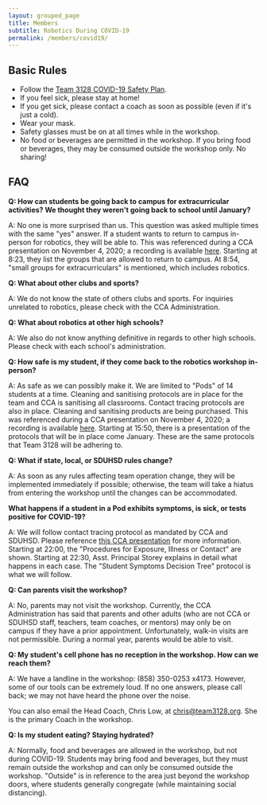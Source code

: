 ```yaml
---
layout: grouped_page
title: Members
subtitle: Robotics During COVID-19
permalink: /members/covid19/
---
```


## Basic Rules
* Follow the [Team 3128 COVID-19 Safety Plan](https://docs.google.com/document/d/1PRAlTzHP6b_xbyuxtk17hr1yf7hKAUMhhJHPmvpazGE/edit).
* If you feel sick, please stay at home!
* If you get sick, please contact a coach as soon as possible (even if it's just a cold).
* Wear your mask.
* Safety glasses must be on at all times while in the workshop.
* No food or beverages are permitted in the workshop. If you bring food or beverages, they may be consumed outside the workshop only. No sharing!

## FAQ

**Q: How can students be going back to campus for extracurricular activities? We thought they weren't going back to school until January?**

A: No one is more surprised than us. This question was asked multiple times with the same "yes" answer. If a student wants to return to campus in-person for robotics, they will be able to.
This was referenced during a CCA presentation on November 4, 2020; a recording is available [here](https://www.youtube.com/watch?v=Orq5fWNKsDs&feature=youtu.be). Starting at 8:23, they list the groups that are allowed to return to campus. At 8:54, "small groups for extracurriculars" is mentioned, which includes robotics.

**Q: What about other clubs and sports?**

A: We do not know the state of others clubs and sports. For inquiries unrelated to robotics, please check with the CCA Administration.

**Q: What about robotics at other high schools?**

A: We also do not know anything definitive in regards to other high schools. Please check with each school's administration.

**Q: How safe is my student, if they come back to the robotics workshop in-person?**

A: As safe as we can possibly make it. We are limited to "Pods" of 14 students at a time. Cleaning and sanitising protocols are in place for the team and CCA is sanitising all classrooms. Contact tracing protocols are also in place. Cleaning and sanitising products are being purchased.
This was referenced during a CCA presentation on November 4, 2020; a recording is available [here](https://www.youtube.com/watch?v=Orq5fWNKsDs&feature=youtu.be). Starting at 15:50, there is a presentation of the protocols that will be in place come January. These are the same protocols that Team 3128 will be adhering to.

**Q: What if state, local, or SDUHSD rules change?**

A: As soon as any rules affecting team operation change, they will be implemented immediately if possible; otherwise, the team will take a hiatus from entering the workshop until the changes can be accommodated.

**What happens if a student in a Pod exhibits symptoms, is sick, or tests positive for COVID-19?**

A: We will follow contact tracing protocol as mandated by CCA and SDUHSD. Please reference [this CCA presentation](https://www.youtube.com/watch?v=Orq5fWNKsDs&feature=youtu.be) for more information. Starting at 22:00, the "Procedures for Exposure, Illness or Contact" are shown. Starting at 22:30, Asst. Principal Storey explains in detail what happens in each case. The "Student Symptoms Decision Tree" protocol is what we will follow.

**Q: Can parents visit the workshop?**

A: No, parents may not visit the workshop. Currently, the CCA Administration has said that parents and other adults (who are not CCA or SDUHSD staff, teachers, team coaches, or mentors) may only be on campus if they have a prior appointment. Unfortunately, walk-in visits are not permissible. During a normal year, parents would be able to visit.

**Q: My student's cell phone has no reception in the workshop. How can we reach them?**

A: We have a landline in the workshop: (858) 350-0253 x4173. However, some of our tools can be extremely loud. If no one answers, please call back; we may not have heard the phone over the noise.

You can also email the Head Coach, Chris Low, at [chris@team3128.org](mailto:chris@team3128.org). She is the primary Coach in the workshop.

**Q: Is my student eating? Staying hydrated?**

A: Normally, food and beverages are allowed in the workshop, but not during COVID-19. Students may bring food and beverages, but they must remain outside the workshop and can only be consumed outside the workshop. "Outside" is in reference to the area just beyond the workshop doors, where students generally congregate (while maintaining social distancing).
